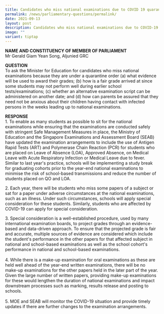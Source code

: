 ```yaml
---
title: Candidates who miss national examinations due to COVID 19 quarantine order
permalink: /news/parliamentary-questions/permalink/
date: 2021-09-13
layout: post
description: Candidates who miss national examinations due to COVID-19 quarantine order
image: ""
variant: tiptap
---
```

<p><strong>NAME AND CONSTITUENCY OF MEMBER OF PARLIAMENT</strong>
<br>Mr Gerald Giam Yean Song, Aljunied GRC</p>
<p><strong>QUESTION</strong>
<br>To ask the Minister for Education for candidates who miss national examinations
because they are under a quarantine order (a) what evidence will be used
to award their grades; (b) how is a fair grade arrived at since some students
may not perform well during earlier school tests/examinations; (c) whether
an alternative examination script can be administered on another date;
and (d) how can parents be assured that they need not be anxious about
their children having contact with infected persons in the weeks leading
up to national examinations.</p>
<p><strong>RESPONSE</strong>
<br>1. To enable as many students as possible to sit for the national examinations
while ensuring that the examinations are conducted safely with stringent
Safe Management Measures in place, the Ministry of Education and the Singapore
Examinations and Assessment Board (SEAB) have updated the examination arrangements
to include the use of Antigen Rapid Tests (ART) and Polymerase Chain Reaction
(PCR) for students who are placed on Leave of Absence (LOA), Approved Absence,
on Medical Leave with Acute Respiratory Infection or Medical Leave due
to fever. Similar to last year's practice, schools will be implementing
a study break for graduating cohorts prior to the year-end national examinations
to minimise the risk of school-based transmissions and reduce the number
of students placed on QO and LOA.</p>
<p>2. Each year, there will be students who miss some papers of a subject
or sat for a paper under adverse circumstances at the national examinations,
such as an illness. Under such circumstances, schools will apply special
consideration for these students. Similarly, students who are affected
by COVID-19 can apply for special consideration.</p>
<p>3. Special consideration is a well-established procedure, used by many
international examination boards, to project grades through an evidence-based
and data-driven approach. To ensure that the projected grade is fair and
accurate, multiple sources of evidence are considered which include the
student's performance in the other papers for that affected subject in
national and school-based examinations as well as the school cohort's performance
in national and school-based examinations.
<br>
<br>4. While there is a make-up examination for oral examinations as these
are held well ahead of the year-end written examinations, there will be
no make-up examinations for the other papers held in the later part of
the year. Given the large number of written papers, providing make-up examinations
for these would lengthen the duration of national examinations and impact
downstream processes such as marking, results release and posting to schools.
<br>
<br>5. MOE and SEAB will monitor the COVID-19 situation and provide timely
updates if there are further changes to the examination arrangements.</p>